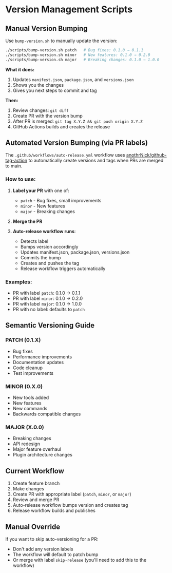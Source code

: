 # Version Management Scripts

## Manual Version Bumping

Use `bump-version.sh` to manually update the version:

```bash
./scripts/bump-version.sh patch   # Bug fixes: 0.1.0 → 0.1.1
./scripts/bump-version.sh minor   # New features: 0.1.0 → 0.2.0
./scripts/bump-version.sh major   # Breaking changes: 0.1.0 → 1.0.0
```

**What it does:**
1. Updates `manifest.json`, `package.json`, and `versions.json`
2. Shows you the changes
3. Gives you next steps to commit and tag

**Then:**
1. Review changes: `git diff`
2. Create PR with the version bump
3. After PR is merged: `git tag X.Y.Z && git push origin X.Y.Z`
4. GitHub Actions builds and creates the release

## Automated Version Bumping (via PR labels)

The `.github/workflows/auto-release.yml` workflow uses [anothrNick/github-tag-action](https://github.com/anothrNick/github-tag-action) to automatically create versions and tags when PRs are merged to main.

### How to use:

1. **Label your PR** with one of:
   - `patch` - Bug fixes, small improvements
   - `minor` - New features
   - `major` - Breaking changes
   
2. **Merge the PR**

3. **Auto-release workflow runs**:
   - Detects label
   - Bumps version accordingly
   - Updates manifest.json, package.json, versions.json
   - Commits the bump
   - Creates and pushes the tag
   - Release workflow triggers automatically

### Examples:

- PR with label `patch`: 0.1.0 → 0.1.1
- PR with label `minor`: 0.1.0 → 0.2.0
- PR with label `major`: 0.1.0 → 1.0.0
- PR with no label: defaults to `patch`

## Semantic Versioning Guide

### PATCH (0.1.X)
- Bug fixes
- Performance improvements
- Documentation updates
- Code cleanup
- Test improvements

### MINOR (0.X.0)
- New tools added
- New features
- New commands
- Backwards compatible changes

### MAJOR (X.0.0)
- Breaking changes
- API redesign
- Major feature overhaul
- Plugin architecture changes

## Current Workflow

1. Create feature branch
2. Make changes
3. Create PR with appropriate label (`patch`, `minor`, or `major`)
4. Review and merge PR
5. Auto-release workflow bumps version and creates tag
6. Release workflow builds and publishes

## Manual Override

If you want to skip auto-versioning for a PR:
- Don't add any version labels
- The workflow will default to patch bump
- Or merge with label `skip-release` (you'll need to add this to the workflow)

